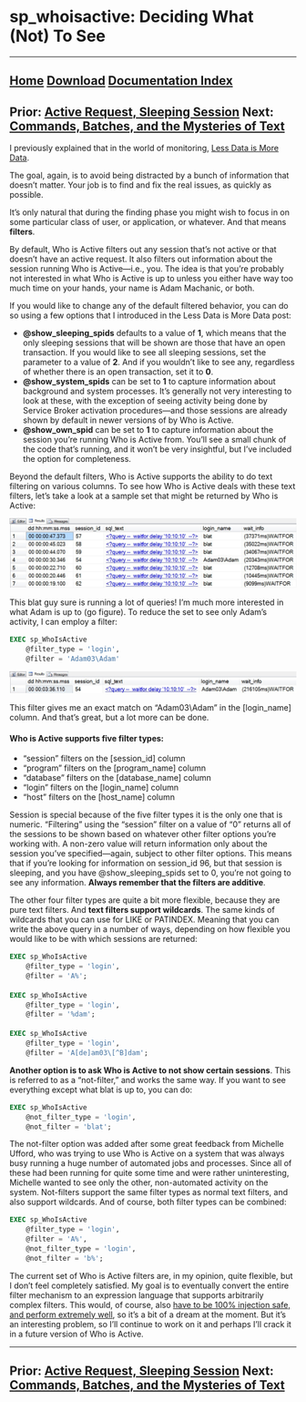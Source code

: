 # sp_whoisactive: Deciding What (Not) To See

------
[Home](https://github.com/amachanic/sp_whoisactive)	[Download](https://github.com/amachanic/sp_whoisactive/archive/master.zip)	[Documentation Index](ReadMe.md)
------
Prior: [Active Request, Sleeping Session](08_requests.md)	Next: [Commands, Batches, and the Mysteries of Text](10_commands.md)
------

I previously explained that in the world of monitoring, [Less Data is More Data](05_lessdata.md).

The goal, again, is to avoid being distracted by a bunch of information that doesn’t matter. Your job is to find and fix the real issues, as quickly as possible.

It’s only natural that during the finding phase you might wish to focus in on some particular class of user, or application, or whatever. And that means **filters**.

By default, Who is Active filters out any session that’s not active or that doesn’t have an active request. It also filters out information about the session running Who is Active—i.e., you. The idea is that you’re probably not interested in what Who is Active is up to unless you either have way too much time on your hands, your name is Adam Machanic, or both.

If you would like to change any of the default filtered behavior, you can do so using a few options that I introduced in the Less Data is More Data post:

- **@show_sleeping_spids** defaults to a value of **1**, which means that the only sleeping sessions that will be shown are those that have an open transaction. If you would like to see all sleeping sessions, set the parameter to a value of **2**. And if you wouldn’t like to see any, regardless of whether there is an open transaction, set it to **0**.
- **@show_system_spids** can be set to **1** to capture information about background and system processes. It’s generally not very interesting to look at these, with the exception of seeing activity being done by Service Broker activation procedures—and those sessions are already shown by default in newer versions of by Who is Active.
- **@show_own_spid** can be set to **1** to capture information about the session you’re running Who is Active from. You’ll see a small chunk of the code that’s running, and it won’t be very insightful, but I’ve included the option for completeness.

Beyond the default filters, Who is Active supports the ability to do text filtering on various columns. To see how Who is Active deals with these text filters, let’s take a look at a sample set that might be returned by Who is Active:

![F8_lots_of_activity](image/F8_lots_of_activity.jpg)

This blat guy sure is running a lot of queries! I’m much more interested in what Adam is up to (go figure). To reduce the set to see only Adam’s activity, I can employ a filter:

```sql
EXEC sp_WhoIsActive
    @filter_type = 'login',
    @filter = 'Adam03\Adam'
```

![F8_just_adam](image/F8_just_adam.jpg)

This filter gives me an exact match on “Adam03\Adam” in the [login_name] column. And that’s great, but a lot more can be done.

#### Who is Active supports five filter types:

- “session” filters on the [session_id] column
- “program” filters on the [program_name] column
- “database” filters on the [database_name] column
- “login” filters on the [login_name] column
- “host” filters on the [host_name] column

Session is special because of the five filter types it is the only one that is numeric. “Filtering” using the “session” filter on a value of “0” returns all of the sessions to be shown based on whatever other filter options you’re working with. A non-zero value will return information only about the session you’ve specified—again, subject to other filter options. This means that if you’re looking for information on session_id 96, but that session is sleeping, and you have @show_sleeping_spids set to 0, you’re not going to see any information. **Always remember that the filters are additive**.

The other four filter types are quite a bit more flexible, because they are pure text filters. And **text filters support wildcards**. The same kinds of wildcards that you can use for LIKE or PATINDEX. Meaning that you can write the above query in a number of ways, depending on how flexible you would like to be with which sessions are returned:

```SQL
EXEC sp_WhoIsActive
    @filter_type = 'login',
    @filter = 'A%';

EXEC sp_WhoIsActive
    @filter_type = 'login',
    @filter = '%dam';

EXEC sp_WhoIsActive
    @filter_type = 'login',
    @filter = 'A[de]am03\[^B]dam';
```

**Another option is to ask Who is Active to not show certain sessions**. This is referred to as a “not-filter,” and works the same way. If you want to see everything except what blat is up to, you can do:

```sql
EXEC sp_WhoIsActive
    @not_filter_type = 'login',
    @not_filter = 'blat';
```

The not-filter option was added after some great feedback from Michelle Ufford, who was trying to use Who is Active on a system that was always busy running a huge number of automated jobs and processes. Since all of these had been running for quite some time and were rather uninteresting, Michelle wanted to see only the other, non-automated activity on the system. Not-filters support the same filter types as normal text filters, and also support wildcards. And of course, both filter types can be combined:

```sql
EXEC sp_WhoIsActive
    @filter_type = 'login',
    @filter = 'A%',
    @not_filter_type = 'login',
    @not_filter = 'b%';
```

The current set of Who is Active filters are, in my opinion, quite flexible, but I don’t feel completely satisfied. My goal is to eventually convert the entire filter mechanism to an expression language that supports arbitrarily complex filters. This would, of course, also [have to be 100% injection safe, and perform extremely well](02_design.md), so it’s a bit of a dream at the moment. But it’s an interesting problem, so I’ll continue to work on it and perhaps I’ll crack it in a future version of Who is Active.

------
Prior: [Active Request, Sleeping Session](08_requests.md)	Next: [Commands, Batches, and the Mysteries of Text](10_commands.md)
------
